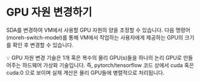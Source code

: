 # GPU 자원 변경하기

SDA를 변경하여 VM에서 사용할 GPU 자원의 양을 조정할 수 있습니다. 다음 명령어(moreh-switch-model)를 통해 VM에서 작업하는 사용자에게 제공하는 GPU의 크기를 확인 후 변경할 수 있습니다.

<aside>
💡 GPU 자원 변경 기술은 1개 혹은 복수의 물리 GPU(s)들을 하나의 논리 GPU로 만들어주는 하드웨어 가상화 기술입니다. 즉, pytorch/tensorflow 코드 상에서 cuda 혹은 cuda:0 으로 보이며 실제 계산은 물리 GPU들에 병렬적으로 처리됩니다.

</aside>
